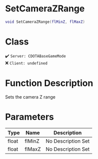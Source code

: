 # SetCameraZRange
```lua
void SetCameraZRange(flMinZ, flMaxZ)
```
# Class
✔️ `Server: CDOTABaseGameMode`  
❌ `Client: undefined`  

# Function Description
Sets the camera Z range
# Parameters
Type|Name|Description
--|--|--
float|flMinZ|No Description Set
float|flMaxZ|No Description Set
